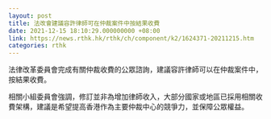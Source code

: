 ```yaml
---
layout: post
title: 法改會建議容許律師可在仲裁案件中按結果收費
date: 2021-12-15 18:10:29.000000000 +08:00
link: https://news.rthk.hk/rthk/ch/component/k2/1624371-20211215.htm
categories: rthk
---
```


法律改革委員會完成有關仲裁收費的公眾諮詢，建議容許律師可以在仲裁案件中，按結果收費。

相關小組委員會強調，修訂並非為增加律師收入，大部分國家或地區已採用相關收費架構，建議是希望提高香港作為主要仲裁中心的競爭力，並保障公眾權益。
